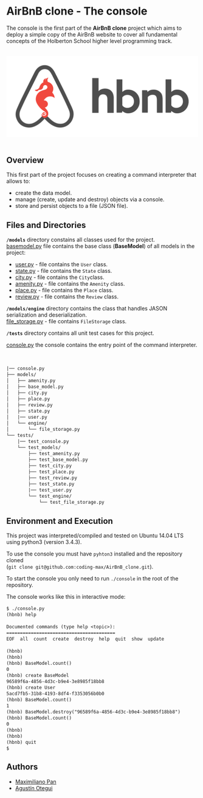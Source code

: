 # AirBnB clone - The console

The console is the first part of the **AirBnB clone** project which aims to deploy a simple copy of the AirBnB website to cover all fundamental concepts of the Holberton School higher level programming track.  

<br>

<div align=center>  
    <img  
    style="text-align:center"  
    src="https://raw.githubusercontent.com/coding-max/hbtn_config/main/assets/hbnb.png"  
    alt="holbertonbnb"/>  
</div>

<br>

## Overview

This first part of the project focuses on creating a command interpreter that allows to:  
- create the data model.  
- manage (create, update and destroy) objects via a console.  
- store and persist objects to a file (JSON file).  


## Files and Directories

**`/models`** directory constains all classes used for the project.  
[basemodel.py](https://github.com/coding-max/AirBnB_clone/blob/main/models/base_model.py) file contains the base class (**BaseModel**) of all models in the project:  
- [user.py](https://github.com/coding-max/AirBnB_clone/blob/main/models/user.py) - file contains the `User` class.  
- [state.py](https://github.com/coding-max/AirBnB_clone/blob/main/models/state.py) - file contains the `State` class.  
- [city.py](https://github.com/coding-max/AirBnB_clone/blob/main/models/city.py) - file contains the `City`class.  
- [amenity.py](https://github.com/coding-max/AirBnB_clone/blob/main/models/amenity.py) - file contains the `Amenity` class.  
- [place.py](https://github.com/coding-max/AirBnB_clone/blob/main/models/place.py) - file contains the `Place` class.  
- [review.py](https://github.com/coding-max/AirBnB_clone/blob/main/models/review.py) - file contains the `Review` class.  

**`/models/engine`** directory contains the class that handles JASON serialization and deserialization.  
[file_storage.py](https://github.com/coding-max/AirBnB_clone/blob/main/models/engine/file_storage.py) - file contains `FileStorage` class.  

**`/tests`** directory contains all unit test cases for this project.  

[console.py](https://github.com/coding-max/AirBnB_clone/blob/main/console.py) the console contains the entry point of the command interpreter.  

<br>

```
|── console.py
├── models/
│   ├── amenity.py
│   ├── base_model.py
│   ├── city.py
│   ├── place.py
│   ├── review.py
│   ├── state.py
│   |── user.py
│   └── engine/
│       └── file_storage.py
└── tests/
    |── test_console.py
    └── test_models/
        ├── test_amenity.py
        ├── test_base_model.py
        ├── test_city.py
        ├── test_place.py
        ├── test_review.py
        ├── test_state.py
        |── test_user.py
        └── test_engine/
            └── test_file_storage.py
```

## Environment and Execution

This project was interpreted/compiled and tested on Ubuntu 14.04 LTS using python3 (version 3.4.3).  

To use the console you must have `pyhton3` installed and the repository cloned  
(`git clone git@github.com:coding-max/AirBnB_clone.git`).  

To start the console you only need to run `./console` in the root of the repository.  

The console works like this in interactive mode:

```
$ ./console.py
(hbnb) help

Documented commands (type help <topic>):
========================================
EOF  all  count  create  destroy  help  quit  show  update

(hbnb) 
(hbnb) 
(hbnb) BaseModel.count()
0
(hbnb) create BaseModel
96589f6a-4856-4d3c-b9e4-3e8985f18bb8
(hbnb) create User
5acd7fb5-31b8-4193-8df4-f3353056b0b0
(hbnb) BaseModel.count()
1
(hbnb) BaseModel.destroy("96589f6a-4856-4d3c-b9e4-3e8985f18bb8")
(hbnb) BaseModel.count()
0
(hbnb) 
(hbnb) 
(hbnb) quit
$

```

## Authors

- [Maximiliano Pan](https://www.linkedin.com/in/maximilianopan/)  
- [Agustín Otegui]()  